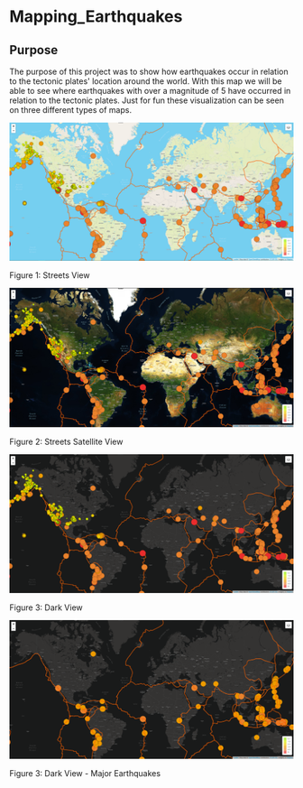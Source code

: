 # Mapping_Earthquakes

## Purpose

The purpose of this project was to show how earthquakes occur in relation to the tectonic plates' location around the world. With this map we will be able to see where earthquakes with over a magnitude of 5 have occurred in relation to the tectonic plates. Just for fun these visualization can be seen on three different types of maps.


![alt text](https://github.com/CCoelho372/Mapping_Earthquakes/blob/main/streets_earthquakes.PNG)

Figure 1: Streets View


![alt text](https://github.com/CCoelho372/Mapping_Earthquakes/blob/main/satellites_earthquakes.PNG)

Figure 2: Streets Satellite View

![alt text](https://github.com/CCoelho372/Mapping_Earthquakes/blob/main/dark_earthquakes.PNG)

Figure 3: Dark View

![alt text](https://github.com/CCoelho372/Mapping_Earthquakes/blob/main/dark_earthquakes_major.PNG)

Figure 3: Dark View - Major Earthquakes


